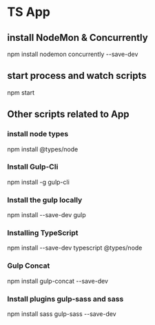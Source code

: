 # TS App

## install NodeMon & Concurrently

npm install nodemon concurrently --save-dev

## start process and watch scripts

npm start

## Other scripts related to App

### install node types

npm install @types/node

### Install Gulp-Cli

npm install -g gulp-cli

### Install the gulp locally

npm install --save-dev gulp

### Installing TypeScript

npm install --save-dev typescript @types/node

### Gulp Concat

npm install gulp-concat --save-dev

### Install plugins gulp-sass and sass

npm install sass gulp-sass --save-dev